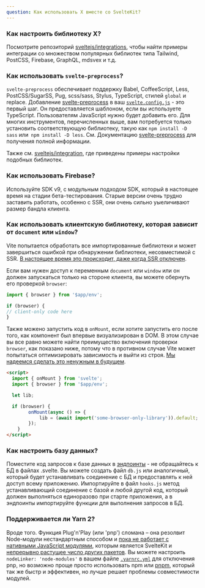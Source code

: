 ```yaml
---
question: Как использовать X вместе со SvelteKit?
---
```


### Как настроить библиотеку X?

Посмотрите репозиторий [sveltejs/integrations](https://github.com/sveltejs/integrations#sveltekit), чтобы найти примеры интеграции со множеством популярных библиотек типа Tailwind, PostCSS, Firebase, GraphQL, mdsvex и т.д.


### Как использовать `svelte-preprocess`?

`svelte-preprocess` обеспечивает поддержку Babel, CoffeeScript, Less, PostCSS/SugarSS, Pug, scss/sass, Stylus, TypeScript, стилей `global` и replace. Добавление [svelte-preprocess](https://github.com/sveltejs/svelte-preprocess) в ваш [`svelte.config.js`](/docs#konfiguracziya) - это первый шаг. Он предоставляется шаблоном, если вы используете TypeScript. Пользователям JavaScript нужно будет добавить его. Для многих инструментов, перечисленных выше, вам потребуется только установить соответствующую библиотеку, такую ​​как `npm install -D sass` или` npm install -D less`. См. Документацию [svelte-preprocess](https://github.com/sveltejs/svelte-preprocess) для получения полной информации.

Также см. [sveltejs/integration](https://github.com/sveltejs/integrations#sveltekit), где приведены примеры настройки подобных библиотек.


### Как использовать Firebase?

Используйте SDK v9, с модульным подходом SDK, который в настоящее время на стадии бета-тестирования. Старые версии очень трудно заставить работать, особенно с SSR, они очень сильно уыеличивают размер бандла клиента.


### Как использовать клиентскую библиотеку, которая зависит от `document` или `window`?

Vite попытается обработать все импортированные библиотеки и может завершиться ошибкой при обнаружении библиотеки, несовместимой с SSR. [В настоящее время это происходит, даже когда SSR отключен](https://github.com/sveltejs/kit/issues/754).

Если вам нужен доступ к переменным `document` или `window` или он должен запускаться только на стороне клиента, вы можете обернуть его проверкой `browser`:

```js
import { browser } from '$app/env';

if (browser) {
// client-only code here
}
```

Также можено запустить код в `onMount`, если хотите запустить его после того, как компонент был впервые визуализирован в DOM. В этом случае вы все равно можете найти преимущество включения проверки `browser`, как показано ниже, потому что в противном случае Vite может попытаться оптимизировать зависимость и выйти из строя. [Мы надеемся сделать это ненужным в будущем](https://github.com/sveltejs/svelte/issues/6372).

```html
<script>
  import { onMount } from 'svelte';
  import { browser } from '$app/env';

  let lib;

  if (browser) {
 		onMount(async () => {
 			lib = (await import('some-browser-only-library')).default;
 		});
 	}
</script>
```

### Как настроить базу данных?

Поместите код запросов к базе данных в [эндпоинты](/docs#marshruty-endpointy) - не обращайтесь к БД в файлах .svelte. Вы можете создать файл `db.js` или аналогичный, который будет устанавливать соединение с БД и предоставлять к ней доступ всему приложению. Импортируйте в файл `hooks.js` метод устанавливающий соединение с базой и любой другой код, который должен выполняться единоразово при старте приложения, а в эндпоинты импортируйте функции для выполнения запросов в БД.


### Поддерживается ли Yarn 2?

Вроде того. Функция Plug'n'Play (или 'pnp') сломана – она резолвит Node-модули нестандартным способом и [пока не работает с нативными JavaScript модулями](https://github.com/yarnpkg/berry/issues/638), которым является SvelteKit и [непрерывно растущее число других пакетов](https://blog.sindresorhus.com/get-ready-for-esm-aa53530b3f77). Вы можете настроить `nodeLinker: 'node-modules'` в вашем файле [`.yarnrc.yml`](https://yarnpkg.com/configuration/yarnrc#nodeLinker) для отключения pnp, но возможно проще просто  использовать  npm или [pnpm](https://pnpm.io/), который так же быстр и эффективен, но лучше решает проблемы совместимости модулей.